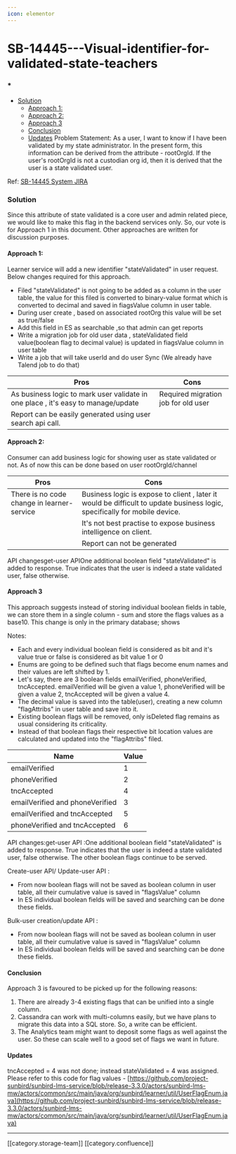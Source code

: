 ```yaml
---
icon: elementor
---
```


# SB-14445---Visual-identifier-for-validated-state-teachers

### \*

* [Solution ](sb-14445-visual-identifier-for-validated-state-teachers.md#solution )
  * [Approach 1:](sb-14445-visual-identifier-for-validated-state-teachers.md#approach-1:)
  * [Approach 2:](sb-14445-visual-identifier-for-validated-state-teachers.md#approach-2:)
  * [Approach 3](sb-14445-visual-identifier-for-validated-state-teachers.md#approach-3)
  * [Conclusion   ](sb-14445-visual-identifier-for-validated-state-teachers.md#conclusion - )
  * [Updates](sb-14445-visual-identifier-for-validated-state-teachers.md#updates) Problem Statement: As a user, I want to know if I have been validated by my state administrator. In the present form, this information can be derived from the attribute - rootOrgId. If the user's rootOrgId is not a custodian org id, then it is derived that the user is a state validated user.

Ref: [SB-14445 System JIRA](https://browse/SB-14445)

### Solution&#x20;

Since this attribute of state validated is a core user and admin related piece, we would like to make this flag in the backend services only. So, our vote is for Approach 1 in this document. Other approaches are written for discussion purposes.

#### Approach 1:

&#x20;Learner service will add a new identifier "stateValidated" in user request. Below changes required for this approach.

* Filed "stateValidated" is not going to be added as a column in the user table, the value for this filed is converted to binary-value format which is converted to decimal and saved in fiagsValue column in user table.
* During user create , based on associated rootOrg this value will be set as true/false
* Add this field in ES as searchable ,so that admin can get reports
* Write a migration job for old user data , stateValidated field value(boolean flag to decimal value) is updated in fiagsValue column in user table
* Write a job that will take userId and do user Sync (We already have Talend job to do that)

| Pros                                                                              | Cons​                               |
| --------------------------------------------------------------------------------- | ----------------------------------- |
| As business logic to mark user validate in one place , it's easy to manage/update | Required migration job for old user |
| Report can be easily generated using user search api call.                        |                                     |

#### Approach 2:

&#x20;Consumer can add business logic for showing user as state validated or not. As of now this can be done based on user rootOrgId/channel

| Pros​                                      | Cons                                                                                                                        |
| ------------------------------------------ | --------------------------------------------------------------------------------------------------------------------------- |
| There is no code change in learner-service | Business logic is expose to client , later it would be difficult to update business logic, specifically for mobile device.  |
|                                            | It's not best practise to expose business intelligence on client.                                                           |
|                                            | Report can not be generated                                                                                                 |

API changesget-user APIOne additional boolean field "stateValidated" is added to response. True indicates that the user is indeed a state validated user, false otherwise.

#### Approach 3

This approach suggests instead of storing individual boolean fields in table, we can store them in a single column - sum and store the flags values as a base10. This change is only in the primary database; shows&#x20;

Notes:

* Each and every individual boolean field is considered as bit and it's value true or false is considered as bit value 1 or 0
* Enums are going to be defined such that flags become enum names and their values are left shifted by 1.&#x20;
* Let's say, there are 3 boolean fields emailVerified, phoneVerified, tncAccepted. emailVerified will be given a value 1, phoneVerified will be given a value 2, tncAccepted will be given a value 4.
* The decimal value is saved into the table(user), creating a new column "flagAttribs" in user table and save into it.
* Existing boolean flags will be removed, only isDeleted flag remains as usual considering its criticality.
* Instead of that boolean flags their respective bit location values are calculated and updated into the "flagAttribs" filed.

| Name                            | Value |
| ------------------------------- | ----- |
| emailVerified                   | 1     |
| phoneVerified                   | 2     |
| tncAccepted                     | 4     |
| emailVerified and phoneVerified | 3     |
| emailVerified and tncAccepted   | 5     |
| phoneVerified and tncAccepted   | 6     |

API changes:get-user API :One additional boolean field "stateValidated" is added to response. True indicates that the user is indeed a state validated user, false otherwise. The other boolean flags continue to be served.

Create-user API/ Update-user API :

* From now boolean flags will not be saved as boolean column in user table, all their cumulative value is saved in "flagsValue" column
* In ES individual boolean fields will be saved and searching can be done these fields.

Bulk-user creation/update API :

* From now boolean flags will not be saved as boolean column in user table, all their cumulative value is saved in "flagsValue" column
* In ES individual boolean fields will be saved and searching can be done these fields.

#### Conclusion  &#x20;

Approach 3 is favoured to be picked up for the following reasons:

1. There are already 3-4 existing flags that can be unified into a single column.
2. Cassandra can work with multi-columns easily, but we have plans to migrate this data into a SQL store. So, a write can be efficient.
3. The Analytics team might want to deposit some flags as well against the user. So these can scale well to a good set of flags we want in future.

#### Updates

tncAccepted = 4 was not done; instead stateValidated = 4 was assigned. Please refer to this code for flag values - [https://github.com/project-sunbird/sunbird-lms-service/blob/release-3.3.0/actors/sunbird-lms-mw/actors/common/src/main/java/org/sunbird/learner/util/UserFlagEnum.java](https://github.com/project-sunbird/sunbird-lms-service/blob/release-3.3.0/actors/sunbird-lms-mw/actors/common/src/main/java/org/sunbird/learner/util/UserFlagEnum.java)

***

\[\[category.storage-team]] \[\[category.confluence]]
